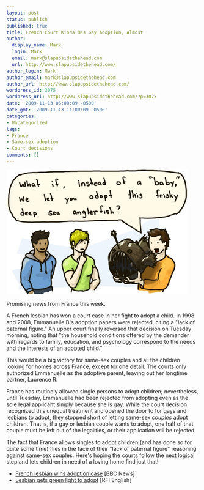 ```yaml
---
layout: post
status: publish
published: true
title: French Court Kinda OKs Gay Adoption, Almost
author:
  display_name: Mark
  login: Mark
  email: mark@slapupsidethehead.com
  url: http://www.slapupsidethehead.com/
author_login: Mark
author_email: mark@slapupsidethehead.com
author_url: http://www.slapupsidethehead.com/
wordpress_id: 3075
wordpress_url: http://www.slapupsidethehead.com/?p=3075
date: '2009-11-13 06:00:09 -0500'
date_gmt: '2009-11-13 11:00:09 -0500'
categories:
- Uncategorized
tags:
- France
- Same-sex adoption
- Court decisions
comments: []
---
```

![Aw, it hissed at me! It knows its daddy!](/wp-content/media/2009/11/deep-sea-angler.jpg "Aw, it hissed at me! It knows its daddy!")

Promising news from France this week.

A French lesbian has won a court case in her fight to adopt a child. In 1998 and 2008, Emmanuelle B's adoption papers were rejected, citing a "lack of paternal figure." An upper court finally reversed that decision on Tuesday morning, noting that "the household conditions offered by the demander with regards to family, education, and psychology correspond to the needs and the interests of an adopted child."

This would be a big victory for same-sex couples and all the children looking for homes across France, except for one detail: The courts only authorized Emmanuelle as the adoptive parent, leaving out her longtime partner, Laurence R.

France has routinely allowed single persons to adopt children; nevertheless, until Tuesday, Emmanuelle had been rejected from adopting even as the sole legal applicant simply because she is gay. While the court decision recognized this unequal treatment and opened the door to for gays and lesbians to adopt, they stopped short of letting same-sex _couples_ adopt children. That is, if a gay or lesbian couple wants to adopt, one half of that couple must be left out of the legalities, or their application will be rejected.

The fact that France allows singles to adopt children (and has done so for quite some time) flies in the face of their "lack of paternal figure" reasoning against same-sex couples. Here's hoping the courts follow the next logical step and lets children in need of a loving home find just that!

- [French lesbian wins adoption case](http://news.bbc.co.uk/2/hi/europe/8353558.stm) [BBC News]
- [Lesbian gets green light to adopt](http://www.rfi.fr/actuen/articles/119/article_5812.asp) [RFI English]
